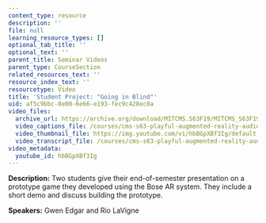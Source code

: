 ```yaml
---
content_type: resource
description: ''
file: null
learning_resource_types: []
optional_tab_title: ''
optional_text: ''
parent_title: Seminar Videos
parent_type: CourseSection
related_resources_text: ''
resource_index_text: ''
resourcetype: Video
title: 'Student Project: "Going in Blind"'
uid: af5c9bbc-8e00-6e66-e193-fec9c428ec8a
video_files:
  archive_url: https://archive.org/download/MITCMS.S63F19/MITCMS_S63F19_going_in_blind_300k.mp4
  video_captions_file: /courses/cms-s63-playful-augmented-reality-audio-design-exploration-fall-2019/7951e003a3575fcc9909df290e9b1f64_hbBGpXBf3Ig.vtt
  video_thumbnail_file: https://img.youtube.com/vi/hbBGpXBf3Ig/default.jpg
  video_transcript_file: /courses/cms-s63-playful-augmented-reality-audio-design-exploration-fall-2019/ffe7c16b1c3008979ff9d92a989a9beb_hbBGpXBf3Ig.pdf
video_metadata:
  youtube_id: hbBGpXBf3Ig
---
```


**Description:** Two students give their end-of-semester presentation on a prototype game they developed using the Bose AR system. They include a short demo and discuss building the prototype.

**Speakers:** Gwen Edgar and Rio LaVigne